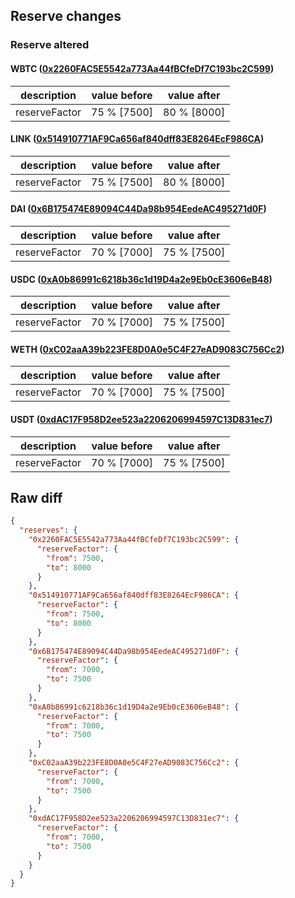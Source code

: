 ## Reserve changes

### Reserve altered

#### WBTC ([0x2260FAC5E5542a773Aa44fBCfeDf7C193bc2C599](https://etherscan.io/address/0x2260FAC5E5542a773Aa44fBCfeDf7C193bc2C599))

| description | value before | value after |
| --- | --- | --- |
| reserveFactor | 75 % [7500] | 80 % [8000] |


#### LINK ([0x514910771AF9Ca656af840dff83E8264EcF986CA](https://etherscan.io/address/0x514910771AF9Ca656af840dff83E8264EcF986CA))

| description | value before | value after |
| --- | --- | --- |
| reserveFactor | 75 % [7500] | 80 % [8000] |


#### DAI ([0x6B175474E89094C44Da98b954EedeAC495271d0F](https://etherscan.io/address/0x6B175474E89094C44Da98b954EedeAC495271d0F))

| description | value before | value after |
| --- | --- | --- |
| reserveFactor | 70 % [7000] | 75 % [7500] |


#### USDC ([0xA0b86991c6218b36c1d19D4a2e9Eb0cE3606eB48](https://etherscan.io/address/0xA0b86991c6218b36c1d19D4a2e9Eb0cE3606eB48))

| description | value before | value after |
| --- | --- | --- |
| reserveFactor | 70 % [7000] | 75 % [7500] |


#### WETH ([0xC02aaA39b223FE8D0A0e5C4F27eAD9083C756Cc2](https://etherscan.io/address/0xC02aaA39b223FE8D0A0e5C4F27eAD9083C756Cc2))

| description | value before | value after |
| --- | --- | --- |
| reserveFactor | 70 % [7000] | 75 % [7500] |


#### USDT ([0xdAC17F958D2ee523a2206206994597C13D831ec7](https://etherscan.io/address/0xdAC17F958D2ee523a2206206994597C13D831ec7))

| description | value before | value after |
| --- | --- | --- |
| reserveFactor | 70 % [7000] | 75 % [7500] |


## Raw diff

```json
{
  "reserves": {
    "0x2260FAC5E5542a773Aa44fBCfeDf7C193bc2C599": {
      "reserveFactor": {
        "from": 7500,
        "to": 8000
      }
    },
    "0x514910771AF9Ca656af840dff83E8264EcF986CA": {
      "reserveFactor": {
        "from": 7500,
        "to": 8000
      }
    },
    "0x6B175474E89094C44Da98b954EedeAC495271d0F": {
      "reserveFactor": {
        "from": 7000,
        "to": 7500
      }
    },
    "0xA0b86991c6218b36c1d19D4a2e9Eb0cE3606eB48": {
      "reserveFactor": {
        "from": 7000,
        "to": 7500
      }
    },
    "0xC02aaA39b223FE8D0A0e5C4F27eAD9083C756Cc2": {
      "reserveFactor": {
        "from": 7000,
        "to": 7500
      }
    },
    "0xdAC17F958D2ee523a2206206994597C13D831ec7": {
      "reserveFactor": {
        "from": 7000,
        "to": 7500
      }
    }
  }
}
```